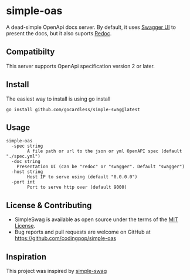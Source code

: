 # simple-oas

A dead-simple OpenApi docs server. By default, it uses [Swagger UI](https://github.com/swagger-api/swagger-ui) to present the docs, but it also suports [Redoc](https://github.com/Redocly/redoc).

## Compatibilty

This server supports OpenApi specification version 2 or later.

## Install

The easiest way to install is using go install

```
go install github.com/gocardless/simple-swag@latest
```

## Usage

```
simple-oas
  -spec string
    	A file path or url to the json or yml OpenAPI spec (default "./spec.yml")
  -doc string
    Presentation UI (can be "redoc" or "swagger". Default "swagger")
  -host string
    	Host IP to serve using (default "0.0.0.0")
  -port int
    	Port to serve http over (default 9000)
```

## License & Contributing

* SimpleSwag is available as open source under the terms of the [MIT License](http://opensource.org/licenses/MIT).
* Bug reports and pull requests are welcome on GitHub at https://github.com/codingpop/simple-oas

## Inspiration
This project was inspired by [simple-swag](https://github.com/gocardless/simple-swag)
